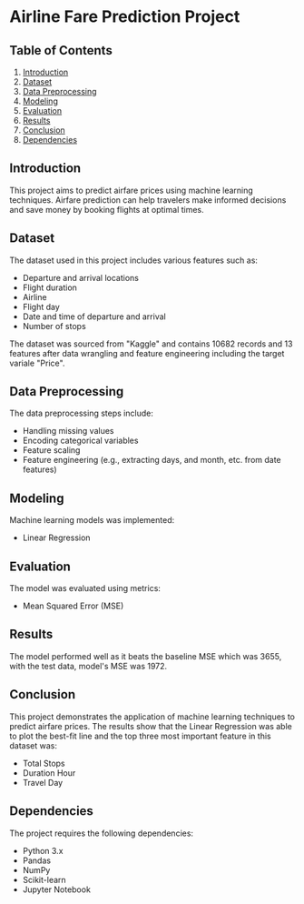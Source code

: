 # Airline Fare Prediction Project

## Table of Contents
1. [Introduction](#introduction)
2. [Dataset](#dataset)
3. [Data Preprocessing](#data-preprocessing)
4. [Modeling](#modeling)
5. [Evaluation](#evaluation)
6. [Results](#results)
7. [Conclusion](#conclusion)
9. [Dependencies](#dependencies)

## Introduction
This project aims to predict airfare prices using machine learning techniques. Airfare prediction can help travelers make informed decisions and save money by booking flights at optimal times.

## Dataset
The dataset used in this project includes various features such as:
- Departure and arrival locations
- Flight duration
- Airline
- Flight day
- Date and time of departure and arrival
- Number of stops

The dataset was sourced from "Kaggle" and contains 10682 records and 13 features after data wrangling and feature engineering including the target variale "Price".

## Data Preprocessing
The data preprocessing steps include:
- Handling missing values
- Encoding categorical variables
- Feature scaling
- Feature engineering (e.g., extracting days, and month, etc. from date features)

## Modeling
Machine learning models was implemented:
- Linear Regression

## Evaluation
The model was evaluated using metrics:
- Mean Squared Error (MSE)

## Results
The model performed well as it beats the baseline MSE which was 3655, with the test data, model's MSE was 1972.

## Conclusion
This project demonstrates the application of machine learning techniques to predict airfare prices. The results show that the Linear Regression was able to plot the best-fit line and the top three most important feature in this dataset was:
- Total Stops
- Duration Hour
- Travel Day

## Dependencies
The project requires the following dependencies:
- Python 3.x
- Pandas
- NumPy
- Scikit-learn
- Jupyter Notebook
